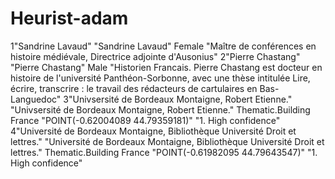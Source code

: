 # Heurist-adam
1"Sandrine Lavaud"	"Sandrine Lavaud"	Female	"Maître de conférences en histoire médiévale, Directrice adjointe d'Ausonius"
2"Pierre Chastang"	"Pierre Chastang"	Male	"Historien Francais. Pierre Chastang est docteur en histoire de l'université Panthéon-Sorbonne, avec une thèse intitulée Lire, écrire, transcrire : le travail des rédacteurs de cartulaires en Bas-Languedoc"
3"Univsersité de Bordeaux Montaigne, Robert Etienne."	"Univsersité de Bordeaux Montaigne, Robert Etienne."	Thematic.Building	France	"POINT(-0.62004089 44.79359181)"	"1. High confidence"																							
4"Université de Bordeaux Montaigne, Bibliothèque Université Droit et lettres."	"Université de Bordeaux Montaigne, Bibliothèque Université Droit et lettres."	Thematic.Building	France	"POINT(-0.61982095 44.79643547)"	"1. High confidence"																							
